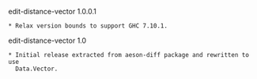 edit-distance-vector 1.0.0.1

    * Relax version bounds to support GHC 7.10.1.

edit-distance-vector 1.0

    * Initial release extracted from aeson-diff package and rewritten to use
      Data.Vector.
